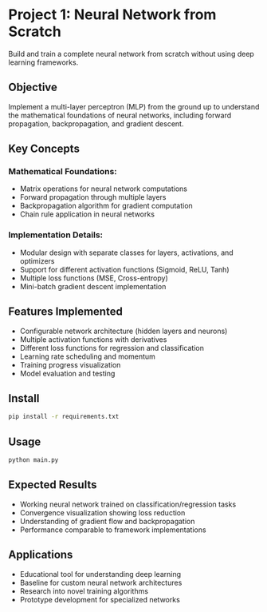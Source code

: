 # Project 1: Neural Network from Scratch

Build and train a complete neural network from scratch without using deep learning frameworks.

## Objective
Implement a multi-layer perceptron (MLP) from the ground up to understand the mathematical foundations of neural networks, including forward propagation, backpropagation, and gradient descent.

## Key Concepts

### Mathematical Foundations:
- Matrix operations for neural network computations
- Forward propagation through multiple layers
- Backpropagation algorithm for gradient computation
- Chain rule application in neural networks

### Implementation Details:
- Modular design with separate classes for layers, activations, and optimizers
- Support for different activation functions (Sigmoid, ReLU, Tanh)
- Multiple loss functions (MSE, Cross-entropy)
- Mini-batch gradient descent implementation

## Features Implemented
- Configurable network architecture (hidden layers and neurons)
- Multiple activation functions with derivatives
- Different loss functions for regression and classification
- Learning rate scheduling and momentum
- Training progress visualization
- Model evaluation and testing

## Install
```bash
pip install -r requirements.txt
```

## Usage
```bash
python main.py
```

## Expected Results
- Working neural network trained on classification/regression tasks
- Convergence visualization showing loss reduction
- Understanding of gradient flow and backpropagation
- Performance comparable to framework implementations

## Applications
- Educational tool for understanding deep learning
- Baseline for custom neural network architectures
- Research into novel training algorithms
- Prototype development for specialized networks

